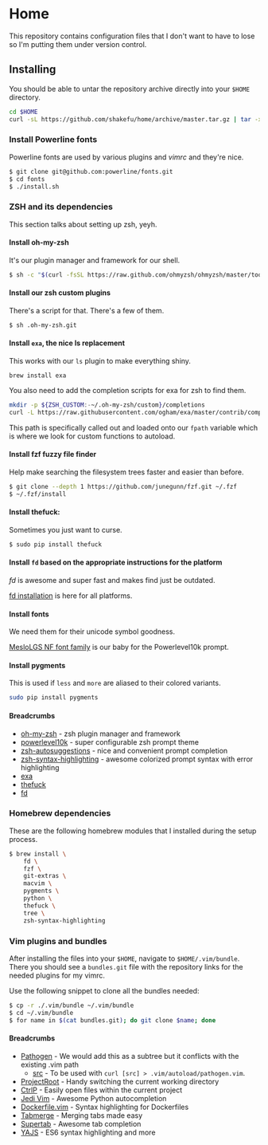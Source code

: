 # Home

This repository contains configuration files that I don't want to have to lose
so I'm putting them under version control.

## Installing

You should be able to untar the repository archive directly into your `$HOME`
directory.

<!-- TODO: Create an install script to clone the repository, symlink or copy
fils into place. Perform dependency checks, etc. -->

```bash
cd $HOME
curl -sL https://github.com/shakefu/home/archive/master.tar.gz | tar -xzv --strip-components=1
```

### Install Powerline fonts

Powerline fonts are used by various plugins and *vimrc* and they're nice.

```bash
$ git clone git@github.com:powerline/fonts.git
$ cd fonts
$ ./install.sh
```

### ZSH and its dependencies

This section talks about setting up zsh, yeyh.

#### Install oh-my-zsh

It's our plugin manager and framework for our shell.

```bash
$ sh -c "$(curl -fsSL https://raw.github.com/ohmyzsh/ohmyzsh/master/tools/install.sh)"
```

#### Install our zsh custom plugins

There's a script for that. There's a few of them.

```bash
$ sh .oh-my-zsh.git
```

#### Install `exa`, the nice ls replacement

This works with our `ls` plugin to make everything shiny.

`brew install exa`

You also need to add the completion scripts for exa for zsh to find them.

```bash
mkdir -p ${ZSH_CUSTOM:-~/.oh-my-zsh/custom}/completions
curl -L https://raw.githubusercontent.com/ogham/exa/master/contrib/completions.zsh > ${ZSH_CUSTOM:-~/.oh-my-zsh/custom}/completions/_exa
```

This path is specifically called out and loaded onto our `fpath` variable which
is where we look for custom functions to autoload.

#### Install fzf fuzzy file finder

Help make searching the filesystem trees faster and easier than before.

```bash
$ git clone --depth 1 https://github.com/junegunn/fzf.git ~/.fzf
$ ~/.fzf/install
```

#### Install thefuck:

Sometimes you just want to curse.

```bash
$ sudo pip install thefuck
```

#### Install `fd` based on the appropriate instructions for the platform

*fd* is awesome and super fast and makes find just be outdated.

[fd installation](https://github.com/sharkdp/fd#installation) is here for all
platforms.

#### Install fonts

We need them for their unicode symbol goodness.

[MesloLGS NF font family](https://github.com/romkatv/powerlevel10k#fonts) is
our baby for the Powerlevel10k prompt.

#### Install pygments

This is used if `less` and `more` are aliased to their colored variants.

```bash
sudo pip install pygments
```

#### Breadcrumbs

- [oh-my-zsh](https://ohmyz.sh/) - zsh plugin manager and framework
- [powerlevel10k](https://github.com/romkatv/powerlevel10k) - super
  configurable zsh prompt theme
- [zsh-autosuggestions](https://github.com/zsh-users/zsh-autosuggestions) -
  nice and convenient prompt completion
- [zsh-syntax-highlighting](https://github.com/zsh-users/zsh-syntax-highlighting) -
  awesome colorized prompt syntax with error highlighting
- [exa](https://the.exa.website/)
- [thefuck](https://github.com/nvbn/thefuck)
- [fd](https://github.com/sharkdp/fd)

### Homebrew dependencies

These are the following homebrew modules that I installed during the setup
process. <!-- Some of these are dependencies, and shouldn't need to be
installed directly. But that can be sorted out later. -->

```bash
$ brew install \
    fd \
    fzf \
    git-extras \
    macvim \
    pygments \
    python \
    thefuck \
    tree \
    zsh-syntax-highlighting
```

<!-- TODO: Document me better* -->
<!--

Full list of brew install:

```
$ brew ls
autoconf
cmake
cscope
fd
fortune
fzf
gdbm
git-extras
libyaml
lua
macvim
openssl@1.1
pam_reattach
pkg-config
pygments
python
python@3.8
readline
ruby
sqlite
terraform
thefuck
tree
xz
zsh-syntax-highlighting
```
-->

### Vim plugins and bundles

After installing the files into your `$HOME`, navigate to `$HOME/.vim/bundle`.
There you should see a `bundles.git` file with the repository links for the needed
plugins for my vimrc.

Use the following snippet to clone all the bundles needed:

```bash
$ cp -r ./.vim/bundle ~/.vim/bundle
$ cd ~/.vim/bundle
$ for name in $(cat bundles.git); do git clone $name; done
```

#### Breadcrumbs

- [Pathogen](https://github.com/tpope/vim-pathogen) - We would add this as a
  subtree but it conflicts with the existing .vim path
  - [src](https://raw.githubusercontent.com/tpope/vim-pathogen/master/autoload/pathogen.vim) -
    To be used with `curl [src] > .vim/autoload/pathogen.vim`.
- [ProjectRoot](https://github.com/dbakker/vim-projectroot) - Handy switching
  the current working directory
- [CtrlP](https://github.com/ctrlpvim/ctrlp.vim) - Easily open files within the
  current project
- [Jedi Vim](https://github.com/davidhalter/jedi-vim) - Awesome Python
  autocompletion
- [Dockerfile.vim](https://github.com/ekalinin/Dockerfile.vim) - Syntax
  highlighting for Dockerfiles
- [Tabmerge](https://github.com/vim-scripts/Tabmerge) - Merging tabs made easy
- [Supertab](https://github.com/ervandew/supertab) - Awesome tab completion
- [YAJS](https://github.com/othree/yajs.vim) - ES6 syntax highlighting and more

